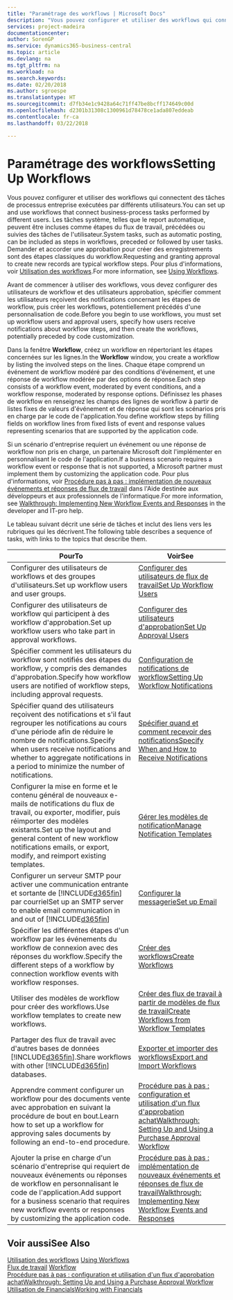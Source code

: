 ```yaml
---
title: "Paramétrage des workflows | Microsoft Docs"
description: "Vous pouvez configurer et utiliser des workflows qui connectent des tâches de processus entreprise exécutées par différents utilisateurs. Les tâches système, telles que le report automatique, peuvent être incluses comme étapes du flux de travail, précédées ou suivies des tâches de l'utilisateur. Demander et accorder une approbation pour créer des enregistrements sont des étapes classiques du workflow."
services: project-madeira
documentationcenter: 
author: SorenGP
ms.service: dynamics365-business-central
ms.topic: article
ms.devlang: na
ms.tgt_pltfrm: na
ms.workload: na
ms.search.keywords: 
ms.date: 02/20/2018
ms.author: sgroespe
ms.translationtype: HT
ms.sourcegitcommit: d7fb34e1c9428a64c71ff47be8bcff174649c00d
ms.openlocfilehash: d2301b31308c1300961d78478ce1ada807eddeab
ms.contentlocale: fr-ca
ms.lasthandoff: 03/22/2018

---
```

# <a name="setting-up-workflows"></a><span data-ttu-id="d2484-105">Paramétrage des workflows</span><span class="sxs-lookup"><span data-stu-id="d2484-105">Setting Up Workflows</span></span>
<span data-ttu-id="d2484-106">Vous pouvez configurer et utiliser des workflows qui connectent des tâches de processus entreprise exécutées par différents utilisateurs.</span><span class="sxs-lookup"><span data-stu-id="d2484-106">You can set up and use workflows that connect business-process tasks performed by different users.</span></span> <span data-ttu-id="d2484-107">Les tâches système, telles que le report automatique, peuvent être incluses comme étapes du flux de travail, précédées ou suivies des tâches de l'utilisateur.</span><span class="sxs-lookup"><span data-stu-id="d2484-107">System tasks, such as automatic posting, can be included as steps in workflows, preceded or followed by user tasks.</span></span> <span data-ttu-id="d2484-108">Demander et accorder une approbation pour créer des enregistrements sont des étapes classiques du workflow.</span><span class="sxs-lookup"><span data-stu-id="d2484-108">Requesting and granting approval to create new records are typical workflow steps.</span></span> <span data-ttu-id="d2484-109">Pour plus d'informations, voir [Utilisation des workflows](across-use-workflows.md).</span><span class="sxs-lookup"><span data-stu-id="d2484-109">For more information, see [Using Workflows](across-use-workflows.md).</span></span>  

 <span data-ttu-id="d2484-110">Avant de commencer à utiliser des workflows, vous devez configurer des utilisateurs de workflow et des utilisateurs approbation, spécifier comment les utilisateurs reçoivent des notifications concernant les étapes de workflow, puis créer les workflows, potentiellement précédés d'une personnalisation de code.</span><span class="sxs-lookup"><span data-stu-id="d2484-110">Before you begin to use workflows, you must set up workflow users and approval users, specify how users receive notifications about workflow steps, and then create the workflows, potentially preceded by code customization.</span></span>  

 <span data-ttu-id="d2484-111">Dans la fenêtre **Workflow**, créez un workflow en répertoriant les étapes concernées sur les lignes.</span><span class="sxs-lookup"><span data-stu-id="d2484-111">In the **Workflow** window, you create a workflow by listing the involved steps on the lines.</span></span> <span data-ttu-id="d2484-112">Chaque étape comprend un événement de workflow modéré par des conditions d'événement, et une réponse de workflow modérée par des options de réponse.</span><span class="sxs-lookup"><span data-stu-id="d2484-112">Each step consists of a workflow event, moderated by event conditions, and a workflow response, moderated by response options.</span></span> <span data-ttu-id="d2484-113">Définissez les phases de workflow en renseignez les champs des lignes de workflow à partir de listes fixes de valeurs d'événement et de réponse qui sont les scénarios pris en charge par le code de l'application.</span><span class="sxs-lookup"><span data-stu-id="d2484-113">You define workflow steps by filling fields on workflow lines from fixed lists of event and response values representing scenarios that are supported by the application code.</span></span>  

 <span data-ttu-id="d2484-114">Si un scénario d'entreprise requiert un événement ou une réponse de workflow non pris en charge, un partenaire Microsoft doit l'implémenter en personnalisant le code de l'application.</span><span class="sxs-lookup"><span data-stu-id="d2484-114">If a business scenario requires a workflow event or response that is not supported, a Microsoft partner must implement them by customizing the application code.</span></span> <span data-ttu-id="d2484-115">Pour plus d'informations, voir [Procédure pas à pas : implémentation de nouveaux événements et réponses de flux de travail](/dynamics-nav/Walkthrough--Implementing-New-Workflow-Events-and-Responses) dans l'Aide destinée aux développeurs et aux professionnels de l'informatique.</span><span class="sxs-lookup"><span data-stu-id="d2484-115">For more information, see [Walkthrough: Implementing New Workflow Events and Responses](/dynamics-nav/Walkthrough--Implementing-New-Workflow-Events-and-Responses) in the developer and IT-pro help.</span></span>

 <span data-ttu-id="d2484-116">Le tableau suivant décrit une série de tâches et inclut des liens vers les rubriques qui les décrivent.</span><span class="sxs-lookup"><span data-stu-id="d2484-116">The following table describes a sequence of tasks, with links to the topics that describe them.</span></span>  

|<span data-ttu-id="d2484-117">**Pour**</span><span class="sxs-lookup"><span data-stu-id="d2484-117">**To**</span></span>|<span data-ttu-id="d2484-118">**Voir**</span><span class="sxs-lookup"><span data-stu-id="d2484-118">**See**</span></span>|  
|------------|-------------|  
|<span data-ttu-id="d2484-119">Configurer des utilisateurs de workflows et des groupes d'utilisateurs.</span><span class="sxs-lookup"><span data-stu-id="d2484-119">Set up workflow users and user groups.</span></span>|[<span data-ttu-id="d2484-120">Configurer des utilisateurs de flux de travail</span><span class="sxs-lookup"><span data-stu-id="d2484-120">Set Up Workflow Users</span></span>](across-how-to-set-up-workflow-users.md)|  
|<span data-ttu-id="d2484-121">Configurer des utilisateurs de workflow qui participent à des workflow d'approbation.</span><span class="sxs-lookup"><span data-stu-id="d2484-121">Set up workflow users who take part in approval workflows.</span></span>|[<span data-ttu-id="d2484-122">Configurer des utilisateurs d'approbation</span><span class="sxs-lookup"><span data-stu-id="d2484-122">Set Up Approval Users</span></span>](across-how-to-set-up-approval-users.md)|  
|<span data-ttu-id="d2484-123">Spécifier comment les utilisateurs du workflow sont notifiés des étapes du workflow, y compris des demandes d'approbation.</span><span class="sxs-lookup"><span data-stu-id="d2484-123">Specify how workflow users are notified of workflow steps, including approval requests.</span></span>|[<span data-ttu-id="d2484-124">Configuration de notifications de workflow</span><span class="sxs-lookup"><span data-stu-id="d2484-124">Setting Up Workflow Notifications</span></span>](across-setting-up-workflow-notifications.md)|  
|<span data-ttu-id="d2484-125">Spécifier quand des utilisateurs reçoivent des notifications et s'il faut regrouper les notifications au cours d'une période afin de réduire le nombre de notifications.</span><span class="sxs-lookup"><span data-stu-id="d2484-125">Specify when users receive notifications and whether to aggregate notifications in a period to minimize the number of notifications.</span></span>|[<span data-ttu-id="d2484-126">Spécifier quand et comment recevoir des notifications</span><span class="sxs-lookup"><span data-stu-id="d2484-126">Specify When and How to Receive Notifications</span></span>](across-how-to-specify-when-and-how-to-receive-notifications.md)|  
|<span data-ttu-id="d2484-127">Configurer la mise en forme et le contenu général de nouveaux e\-mails de notifications du flux de travail, ou exporter, modifier, puis réimporter des modèles existants.</span><span class="sxs-lookup"><span data-stu-id="d2484-127">Set up the layout and general content of new workflow notifications emails, or export, modify, and reimport existing templates.</span></span>|[<span data-ttu-id="d2484-128">Gérer les modèles de notification</span><span class="sxs-lookup"><span data-stu-id="d2484-128">Manage Notification Templates</span></span>](across-how-to-manage-notification-templates.md)|  
|<span data-ttu-id="d2484-129">Configurer un serveur SMTP pour activer une communication entrante et sortante de [!INCLUDE[d365fin](includes/d365fin_md.md)] par courriel</span><span class="sxs-lookup"><span data-stu-id="d2484-129">Set up an SMTP server to enable email communication in and out of [!INCLUDE[d365fin](includes/d365fin_md.md)]</span></span>|[<span data-ttu-id="d2484-130">Configurer la messagerie</span><span class="sxs-lookup"><span data-stu-id="d2484-130">Set up Email</span></span>](admin-how-setup-email.md)|
|<span data-ttu-id="d2484-131">Spécifier les différentes étapes d'un workflow par les événements du workflow de connexion avec des réponses du workflow.</span><span class="sxs-lookup"><span data-stu-id="d2484-131">Specify the different steps of a workflow by connection workflow events with workflow responses.</span></span>|[<span data-ttu-id="d2484-132">Créer des workflows</span><span class="sxs-lookup"><span data-stu-id="d2484-132">Create Workflows</span></span>](across-how-to-create-workflows.md)|  
|<span data-ttu-id="d2484-133">Utiliser des modèles de workflow pour créer des workflows.</span><span class="sxs-lookup"><span data-stu-id="d2484-133">Use workflow templates to create new workflows.</span></span>|[<span data-ttu-id="d2484-134">Créer des flux de travail à partir de modèles de flux de travail</span><span class="sxs-lookup"><span data-stu-id="d2484-134">Create Workflows from Workflow Templates</span></span>](across-how-to-create-workflows-from-workflow-templates.md)|  
|<span data-ttu-id="d2484-135">Partager des flux de travail avec d'autres bases de données [!INCLUDE[d365fin](includes/d365fin_md.md)].</span><span class="sxs-lookup"><span data-stu-id="d2484-135">Share workflows with other [!INCLUDE[d365fin](includes/d365fin_md.md)] databases.</span></span>|[<span data-ttu-id="d2484-136">Exporter et importer des workflows</span><span class="sxs-lookup"><span data-stu-id="d2484-136">Export and Import Workflows</span></span>](across-how-to-export-and-import-workflows.md)|  
|<span data-ttu-id="d2484-137">Apprendre comment configurer un workflow pour des documents vente avec approbation en suivant la procédure de bout en bout.</span><span class="sxs-lookup"><span data-stu-id="d2484-137">Learn how to set up a workflow for approving sales documents by following an end-to-end procedure.</span></span>|[<span data-ttu-id="d2484-138">Procédure pas à pas : configuration et utilisation d'un flux d'approbation achat</span><span class="sxs-lookup"><span data-stu-id="d2484-138">Walkthrough: Setting Up and Using a Purchase Approval Workflow</span></span>](walkthrough-setting-up-and-using-a-purchase-approval-workflow.md)|  
|<span data-ttu-id="d2484-139">Ajouter la prise en charge d'un scénario d'entreprise qui requiert de nouveaux événements ou réponses de workflow en personnalisant le code de l'application.</span><span class="sxs-lookup"><span data-stu-id="d2484-139">Add support for a business scenario that requires new workflow events or responses by customizing the application code.</span></span>|[<span data-ttu-id="d2484-140">Procédure pas à pas : implémentation de nouveaux événements et réponses de flux de travail</span><span class="sxs-lookup"><span data-stu-id="d2484-140">Walkthrough: Implementing New Workflow Events and Responses</span></span>](/dynamics-nav/Walkthrough--Implementing-New-Workflow-Events-and-Responses)|  

## <a name="see-also"></a><span data-ttu-id="d2484-141">Voir aussi</span><span class="sxs-lookup"><span data-stu-id="d2484-141">See Also</span></span>  
 <span data-ttu-id="d2484-142">[Utilisation des workflows](across-use-workflows.md) </span><span class="sxs-lookup"><span data-stu-id="d2484-142">[Using Workflows](across-use-workflows.md) </span></span>  
 <span data-ttu-id="d2484-143">[Flux de travail](across-workflow.md) </span><span class="sxs-lookup"><span data-stu-id="d2484-143">[Workflow](across-workflow.md) </span></span>  
 [<span data-ttu-id="d2484-144">Procédure pas à pas : configuration et utilisation d'un flux d'approbation achat</span><span class="sxs-lookup"><span data-stu-id="d2484-144">Walkthrough: Setting Up and Using a Purchase Approval Workflow</span></span>](walkthrough-setting-up-and-using-a-purchase-approval-workflow.md)  
 [<span data-ttu-id="d2484-145">Utilisation de Financials</span><span class="sxs-lookup"><span data-stu-id="d2484-145">Working with Financials</span></span>](ui-work-product.md)

